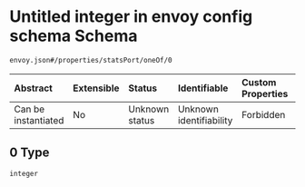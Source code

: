 # Untitled integer in envoy config schema Schema

```txt
envoy.json#/properties/statsPort/oneOf/0
```



| Abstract            | Extensible | Status         | Identifiable            | Custom Properties | Additional Properties | Access Restrictions | Defined In                                               |
| :------------------ | :--------- | :------------- | :---------------------- | :---------------- | :-------------------- | :------------------ | :------------------------------------------------------- |
| Can be instantiated | No         | Unknown status | Unknown identifiability | Forbidden         | Allowed               | none                | [envoy.json\*](../out/envoy.json "open original schema") |

## 0 Type

`integer`
